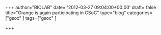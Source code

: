 +++
author="BIOLAB"
date= '2012-03-27 09:04:00+00:00'
draft= false
title="Orange is again participating in GSoC"
type="blog"
categories=["gsoc" ]
tags=["gsoc" ]

+++

